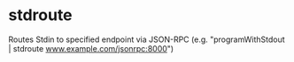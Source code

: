 # stdroute
Routes Stdin to specified endpoint via JSON-RPC (e.g. "programWithStdout | stdroute www.example.com/jsonrpc:8000")
